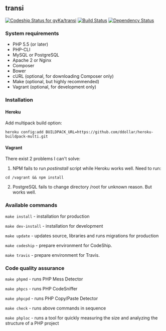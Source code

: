 ## transi

[![Codeship Status for gyKa/transi](https://www.codeship.io/projects/72b86db0-0c02-0132-b895-1a6ea54ccc5e/status)](https://www.codeship.io/projects/32092)
[![Build Status](https://travis-ci.org/gyKa/transi.svg?branch=master)](https://travis-ci.org/gyKa/transi)
[![Dependency Status](https://www.versioneye.com/user/projects/53ee6f0f13bb06f7cc000330/badge.svg?style=flat)](https://www.versioneye.com/user/projects/53ee6f0f13bb06f7cc000330)

### System requirements

* PHP 5.5 (or later)
* PHP-CLI
* MySQL or PostgreSQL
* Apache 2 or Nginx
* Composer
* Bower
* cURL (optional, for downloading Composer only)
* Make (optional, but highly recommended)
* Vagrant (optional, for development only)

### Installation

#### Heroku

Add multipack build option:

`heroku config:add BUILDPACK_URL=https://github.com/ddollar/heroku-buildpack-multi.git`

#### Vagrant

There exist 2 problems I can't solve:

1. NPM fails to run _postinstall_ script while Heroku works well. Need to run:

`cd /vagrant && npm install`

2. PostgreSQL fails to change directory /root for unknown reason. But works well.

### Available commands

`make install` - installation for production

`make dev-install` - installation for development

`make update` - updates source, libraries and runs migrations for production

`make codeship` - prepare environment for CodeShip.

`make travis` - prepare environment for Travis.

### Code quality assurance

`make phpmd` - runs PHP Mess Detector

`make phpcs` - runs PHP CodeSniffer

`make phpcpd` - runs PHP Copy/Paste Detector

`make check` - runs above commands in sequence

`make phploc` - runs a tool for quickly measuring the size and analyzing the structure of a PHP project
